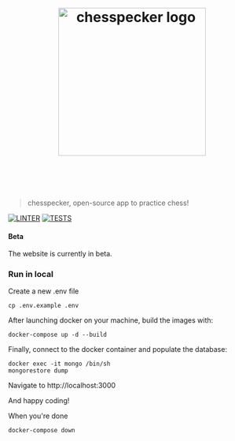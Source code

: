 <h1 align="center">
	<br>
	<img width="300" src="./public/images/chesspecker-logo.png" alt="chesspecker logo">
	<br>
	<br>
	<br>
</h1>

> chesspecker, open-source app to practice chess!

[![LINTER](https://github.com/chesspecker/chesspecker/actions/workflows/lint.yml/badge.svg)](https://github.com/chesspecker/chesspecker/actions/workflows/lint.yml)
[![TESTS](https://github.com/chesspecker/chesspecker/actions/workflows/test.yml/badge.svg)](https://github.com/chesspecker/chesspecker/actions/workflows/test.yml)

#### Beta

The website is currently in beta.


### Run in local


Create a new .env file

```
cp .env.example .env
```

After launching docker on your machine, build the images with:

```
docker-compose up -d --build
```

Finally, connect to the docker container and populate the database:

```
docker exec -it mongo /bin/sh
mongorestore dump
```

Navigate to http://localhost:3000

And happy coding!


When you're done
```
docker-compose down
```
